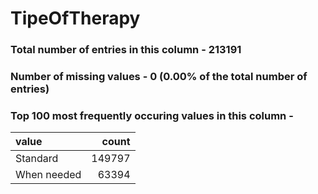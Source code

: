 
# TipeOfTherapy

### Total number of entries in this column - 213191

### Number of missing values - 0 (0.00% of the total number of entries)

### Top 100 most frequently occuring values in this column -

| value       |   count |
|:------------|--------:|
| Standard    |  149797 |
| When needed |   63394 |
